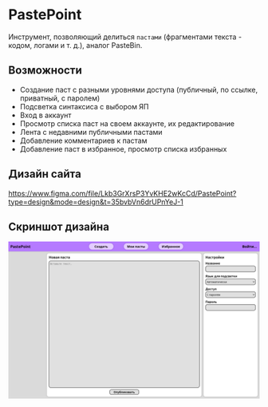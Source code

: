 # PastePoint
Инструмент, позволяющий делиться `пастами` (фрагментами текста - кодом, логами и т. д.), аналог PasteBin.

## Возможности
- Создание паст с разными уровнями доступа (публичный, по ссылке, приватный, с паролем)
- Подсветка синтаксиса с выбором ЯП
- Вход в аккаунт
- Просмотр списка паст на своем аккаунте, их редактирование
- Лента с недавними публичными пастами
- Добавление комментариев к пастам
- Добавление паст в избранное, просмотр списка избранных

## Дизайн сайта
https://www.figma.com/file/Lkb3GrXrsP3YvKHE2wKcCd/PastePoint?type=design&mode=design&t=35bvbVn6drUPnYeJ-1

## Скриншот дизайна
![](design_screenshot.png)
